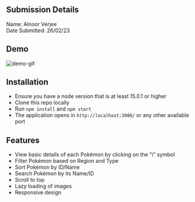 
## Submission Details
Name: Alnoor Verjee<br>
Date Submitted: 26/02/23

## Demo

![demo-gif](./public/screenshots/pokedex-demo.gif)

## Installation

- Ensure you have a node version that is at least 15.0.1 or higher
- Clone this repo locally
- Run `npm install` and `npm start`
- The application opens in `http://localhost:3000/` or any other available port

## Features
- View basic details of each Pokémon by clicking on the "i" symbol
- Filter Pokémon based on Region and Type
- Sort Pokémon by ID/Name
- Search Pokémon by its Name/ID
- Scroll to top
- Lazy loading of images
- Responsive design


